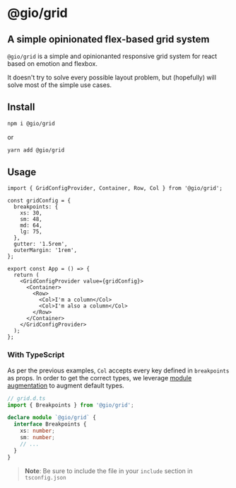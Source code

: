 # @gio/grid

## A simple opinionated flex-based grid system

`@gio/grid` is a simple and opinionanted responsive grid system for react based on emotion and flexbox.

It doesn't try to solve every possible layout problem, but (hopefully) will solve most of the simple use cases.

## Install

```bash
npm i @gio/grid
```

or

```bash
yarn add @gio/grid
```

## Usage

```tsx
import { GridConfigProvider, Container, Row, Col } from '@gio/grid';

const gridConfig = {
  breakpoints: {
    xs: 30,
    sm: 48,
    md: 64,
    lg: 75,
  },
  gutter: '1.5rem',
  outerMargin: '1rem',
};

export const App = () => {
  return (
    <GridConfigProvider value={gridConfig}>
      <Container>
        <Row>
          <Col>I'm a column</Col>
          <Col>I'm also a column</Col>
        </Row>
      </Container>
    </GridConfigProvider>
  );
};
```

### With TypeScript

As per the previous examples, `Col` accepts every key defined in `breakpoints` as props.
In order to get the correct types, we leverage [module augmentation](https://www.typescriptlang.org/docs/handbook/declaration-merging.html#module-augmentation) to augment default types.

```ts
// grid.d.ts
import { Breakpoints } from '@gio/grid';

declare module `@gio/grid` {
  interface Breakpoints {
    xs: number;
    sm: number;
    // ...
  }
}
```

> **Note**: Be sure to include the file in your `include` section in `tsconfig.json`
